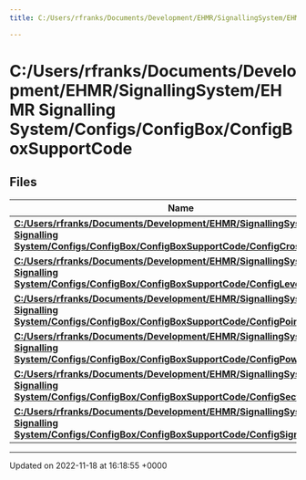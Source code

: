 ```yaml
---
title: C:/Users/rfranks/Documents/Development/EHMR/SignallingSystem/EHMR Signalling System/Configs/ConfigBox/ConfigBoxSupportCode

---
```


# C:/Users/rfranks/Documents/Development/EHMR/SignallingSystem/EHMR Signalling System/Configs/ConfigBox/ConfigBoxSupportCode



## Files

| Name           |
| -------------- |
| **[C:/Users/rfranks/Documents/Development/EHMR/SignallingSystem/EHMR Signalling System/Configs/ConfigBox/ConfigBoxSupportCode/ConfigCrossing.vb](/SignallingSystem-doc/mainsystem/Files/ConfigCrossing_8vb/#file-configcrossing.vb)**  |
| **[C:/Users/rfranks/Documents/Development/EHMR/SignallingSystem/EHMR Signalling System/Configs/ConfigBox/ConfigBoxSupportCode/ConfigLevers.vb](/SignallingSystem-doc/mainsystem/Files/ConfigLevers_8vb/#file-configlevers.vb)**  |
| **[C:/Users/rfranks/Documents/Development/EHMR/SignallingSystem/EHMR Signalling System/Configs/ConfigBox/ConfigBoxSupportCode/ConfigPoints.vb](/SignallingSystem-doc/mainsystem/Files/ConfigPoints_8vb/#file-configpoints.vb)**  |
| **[C:/Users/rfranks/Documents/Development/EHMR/SignallingSystem/EHMR Signalling System/Configs/ConfigBox/ConfigBoxSupportCode/ConfigPower.vb](/SignallingSystem-doc/mainsystem/Files/ConfigPower_8vb/#file-configpower.vb)**  |
| **[C:/Users/rfranks/Documents/Development/EHMR/SignallingSystem/EHMR Signalling System/Configs/ConfigBox/ConfigBoxSupportCode/ConfigSections.vb](/SignallingSystem-doc/mainsystem/Files/ConfigSections_8vb/#file-configsections.vb)**  |
| **[C:/Users/rfranks/Documents/Development/EHMR/SignallingSystem/EHMR Signalling System/Configs/ConfigBox/ConfigBoxSupportCode/ConfigSignals.vb](/SignallingSystem-doc/mainsystem/Files/ConfigSignals_8vb/#file-configsignals.vb)**  |






-------------------------------

Updated on 2022-11-18 at 16:18:55 +0000
